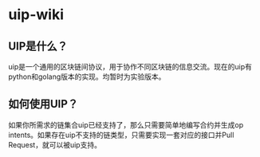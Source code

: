 # uip-wiki

## UIP是什么？

uip是一个通用的区块链间协议，用于协作不同区块链的信息交流。现在的uip有python和golang版本的实现。均暂时为实验版本。

## 如何使用UIP？

如果你所需求的链集合uip已经支持了，那么只需要简单地编写合约并生成op intents。如果存在uip不支持的链类型，只需要实现一套对应的接口并Pull Request，就可以被uip支持。

















